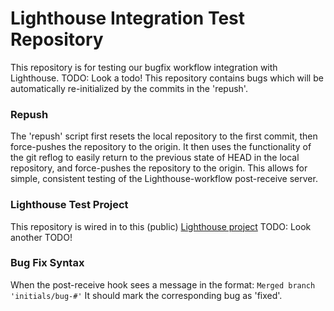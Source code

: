 # Lighthouse Integration Test Repository
This repository is for testing our bugfix workflow integration with Lighthouse.
TODO: Look a todo!
This repository contains bugs which will be automatically re-initialized by the commits in the 'repush'.

### Repush
The 'repush' script first resets the local repository to the first commit, then force-pushes the repository to the origin. It then uses the functionality of the git reflog to easily return to the previous state of HEAD in the local repository, and force-pushes the repository to the origin. This allows for simple, consistent testing of the Lighthouse-workflow post-receive server.

### Lighthouse Test Project
This repository is wired in to this (public) [Lighthouse project](http://gameclay.lighthouseapp.com/projects/47141-workflow-test/)
TODO: Look another TODO!
### Bug Fix Syntax
When the post-receive hook sees a message in the format:
`Merged branch 'initials/bug-#'`
It should mark the corresponding bug as 'fixed'.
